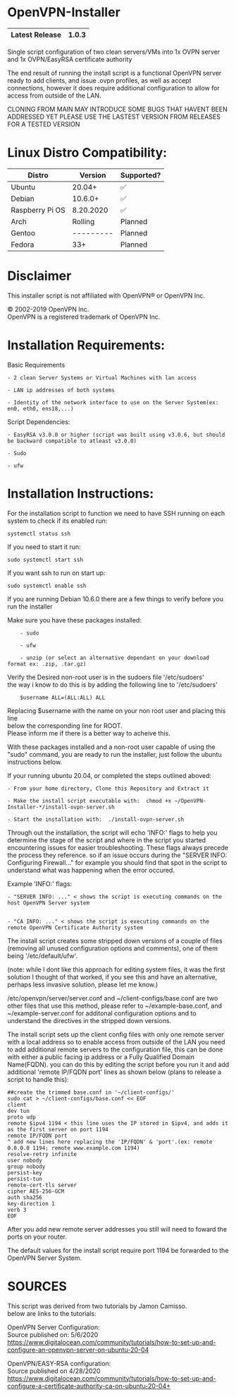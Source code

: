 # OpenVPN-Installer
| Latest Release | 1.0.3 |
| -------------- | ----- |

Single script configuration of two clean servers/VMs into 1x OVPN server and 1x OVPN/EasyRSA certificate authority

The end result of running the install script is a functional OpenVPN server ready to add clients, and issue .ovpn profiles,
as well as accept connections, however it does require additional configuration to allow for access from outside of the LAN.

CLONING FROM MAIN MAY INTRODUCE SOME BUGS THAT HAVENT BEEN ADDRESSED YET PLEASE USE THE LASTEST VERSION FROM RELEASES
FOR A TESTED VERSION

# Linux Distro Compatibility:
| Distro          |  Version  |     Supported?     |
| --------------- | --------- | ------------------ |
|     Ubuntu      |  20.04+   | :white_check_mark: |
|     Debian      |  10.6.0+  | :white_check_mark: |
| Raspberry Pi OS | 8.20.2020 | :white_check_mark: |
|       Arch      |  Rolling  |      Planned       |
|      Gentoo     | --------- |      Planned       |
|      Fedora     |    33+    |      Planned       |


# Disclaimer
This installer script is not affiliated with OpenVPN® or OpenVPN Inc.

© 2002-2019 OpenVPN Inc.\
OpenVPN is a registered trademark of OpenVPN  Inc.

# Installation Requirements:
Basic Requirements

    - 2 clean Server Systems or Virtual Machines with lan access
    
    - LAN ip addresses of both systems
      
    - Identity of the network interface to use on the Server System(ex: en0, eth0, ens18,...) 

Script Dependencies:

    - EasyRSA v3.0.0 or higher (script was built using v3.0.6, but should be backward compatible to atleast v3.0.0)
    
    - Sudo
    
    - ufw

# Installation Instructions:

For the installation script to function we need to have SSH running on each system to check if its enabled run:

    systemctl status ssh

If you need to start it run:

    sudo systemctl start ssh
    
If you want ssh to run on start up:

    sudo systemctl enable ssh

If you are running Debian 10.6.0 there are a few things to verify before you run the installer

Make sure you have these packages installed:

        - sudo
    
        - ufw
    
        - unzip (or select an alternative dependant on your download format ex: .zip, .tar.gz)
    
Verify the Desired non-root user is in the sudoers file '/etc/sudoers'\
the way i know to do this is by adding the following line to '/etc/sudoers'
    
        $username ALL=(ALL:ALL) ALL
      
Replacing $username with the name on your non root user and placing this line\
below the corresponding line for ROOT. \
Please inform me if there is a better way to acheive this.
  
With these packages installed and a non-root user capable of using the "sudo" command,
you are ready to run the installer, just follow the ubuntu instructions below.

If your running ubuntu 20.04, or completed the steps outlined aboved:

    - From your home directory, Clone this Repository and Extract it
  
    - Make the install script executable with:  chmod +x ~/OpenVPN-Installer-*/install-ovpn-server.sh
  
    - Start the installation with:  ./install-ovpn-server.sh

Through out the installation, the script will echo 'INFO:' flags to help you determine the stage of 
the script and where in the script you started encountering issues for easier troubleshooting. These flags always
precede the process they reference. so if an issue occurs during the "SERVER INFO: Configuring Firewall..." for
example you should find that spot in the script to understand what was happening when the error occured.

Example 'INFO:' flags:

    - "SERVER INFO: ..." < shows the script is executing commands on the host OpenVPN Server system
    
    
    - "CA INFO: ..." < shows the script is executing commands on the remote OpenVPN Certificate Authority system
   
The install script creates some stripped down versions of a couple of files (removing all unused configuration options and 
comments), one of them being '/etc/default/ufw'.

(note: while I dont like this approach for editing system files, it was the first solution I thought of that worked,
if you see this and have an alternative, perhaps less invasive solution, please let me know.)

/etc/openvpn/server/server.conf and ~/client-configs/base.conf are two other files that use this method, please refer
to ~/example-base.conf, and ~/example-server.conf for additonal configuration options and to understand the 
directives in the stripped down versions.

The install script sets up the client config files with only one remote server with a local address so to enable access from 
outside of the LAN you need to add additional remote servers to the configuration file, this can be done with either
a public facing ip address or a Fully Qualified Domain Name(FQDN). you can do this by editing the script before you
run it and add additional 'remote IP/FQDN port' lines as shown below (plans to release a script to handle this):

    ##create the trimmed base.conf in '~/client-configs/'
    sudo cat > ~/client-configs/base.conf << EOF
    client
    dev tun
    proto udp
    remote $ipv4 1194 < this line uses the IP stored in $ipv4, and adds it as the first server on port 1194
    remote IP/FQDN port
    ^ add new lines here replacing the 'IP/FQDN' & 'port'.(ex: remote 0.0.0.0 1194; remote www.example.com 1194)
    resolve-retry infinite
    user nobody
    group nobody
    persist-key
    persist-tun
    remote-cert-tls server
    cipher AES-256-GCM
    auth sha256
    key-direction 1
    verb 3
    EOF

After you add new remote server addresses you still will need to foward the ports on your router.

The default values for the install script require port 1194 be forwarded to the OpenVPN Server System.

# SOURCES

This script was derived from two tutorials by Jamon Camisso.\
below are links to the tutorials:

OpenVPN Server Configuration:\
Source published on: 5/6/2020\
https://www.digitalocean.com/community/tutorials/how-to-set-up-and-configure-an-openvpn-server-on-ubuntu-20-04

OpenVPN/EASY-RSA configuration:\
Source published on 4/28/2020\
https://www.digitalocean.com/community/tutorials/how-to-set-up-and-configure-a-certificate-authority-ca-on-ubuntu-20-04+
